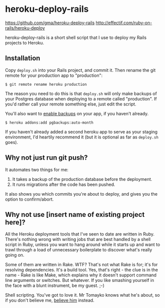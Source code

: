 heroku-deploy-rails
===================

https://github.com/gma/heroku-deploy-rails
http://effectif.com/ruby-on-rails/heroku-deploy

heroku-deploy-rails is a short shell script that I use to deploy my Rails
projects to Heroku.

Installation
------------

Copy `deploy.sh` into your Rails project, and commit it. Then rename the
git remote for your production app to "production":

    $ git remote rename heroku production

The reason you need to do this is that `deploy.sh` will only make
backups of your Postgres database when deploying to a remote called
"production". If you'd rather call your remote something else, just edit
the script.

You'll also want to [enable backups][] on your app, if you haven't
already.

    $ heroku addons:add pgbackups:auto-month

If you haven't already added a second heroku app to serve as your
staging environment, I'd heartily recommend it (but it is optional as
far as `deploy.sh` goes).

[enable backups]: https://devcenter.heroku.com/articles/pgbackups

Why not just run git push?
--------------------------

It automates two things for me:

1. It takes a backup of the production database before the deployment.
2. It runs migrations after the code has been pushed.

It also shows you which commits you're about to deploy, and gives you
the option to confirm/abort.

Why not use [insert name of existing project here]?
---------------------------------------------------

All the Heroku deployment tools that I've seen to date are written in
Ruby. There's nothing wrong with writing jobs that are best handled by a
shell script in Ruby, unless you want to hang around while it starts up
and want to trawl through a load of unnecessary boilerplate to discover
what's really going on.

Some of them are written in Rake. WTF? That's not what Rake is for; it's
for resolving dependencies. It's a build tool. Yes, that's right - the
clue is in the name - Rake is like Make, which explains why it doesn't
support command line arguments or switches. But whatever. If you like
smashing yourself in the face with a blunt instrument, be my guest. ;-)

Shell scripting. You've got to love it. Mr Tomayko knows what he's
about, so if you don't believe me, [believe him][talk] instead.

[talk]: http://shellhaters.heroku.com/
